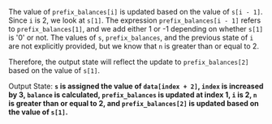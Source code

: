 The value of `prefix_balances[i]` is updated based on the value of `s[i - 1]`. Since `i` is 2, we look at `s[1]`. The expression `prefix_balances[i - 1]` refers to `prefix_balances[1]`, and we add either 1 or -1 depending on whether `s[1]` is '0' or not. The values of `s`, `prefix_balances`, and the previous state of `i` are not explicitly provided, but we know that `n` is greater than or equal to 2.

Therefore, the output state will reflect the update to `prefix_balances[2]` based on the value of `s[1]`. 

Output State: **`s` is assigned the value of `data[index + 2]`, `index` is increased by 3, `balance` is calculated, `prefix_balances` is updated at index 1, `i` is 2, `n` is greater than or equal to 2, and `prefix_balances[2]` is updated based on the value of `s[1]`.**